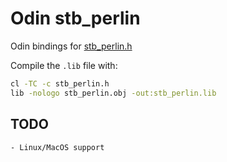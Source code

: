 # Odin stb_perlin

Odin bindings for [stb_perlin.h](https://github.com/nothings/stb/blob/master/stb_perlin.h)

Compile the `.lib` file with:

```sh
cl -TC -c stb_perlin.h
lib -nologo stb_perlin.obj -out:stb_perlin.lib
```

## TODO
    - Linux/MacOS support